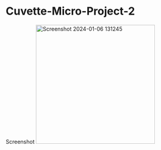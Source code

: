 # Cuvette-Micro-Project-2
Screenshot
<img width="312" alt="Screenshot 2024-01-06 131245" src="https://github.com/Chirayunikam/Cuvette-Micro-Project-2/assets/100028643/a7a49810-cf92-4153-b607-ab5a0a8498af">
